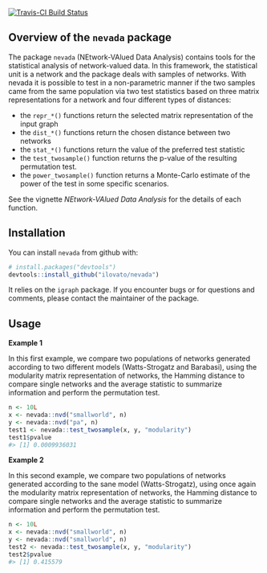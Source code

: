 
<!-- README.md is generated from README.Rmd. Please edit that file -->
[![Travis-CI Build Status](https://travis-ci.org/astamm/nevada.svg?branch=master)](https://travis-ci.org/astamm/nevada)

Overview of the `nevada` package
--------------------------------

The package `nevada` (NEtwork-VAlued Data Analysis) contains tools for the statistical analysis of network-valued data. In this framework, the statistical unit is a network and the package deals with samples of networks. With nevada it is possible to test in a non-parametric manner if the two samples came from the same population via two test statistics based on three matrix representations for a network and four different types of distances:

-   the `repr_*()` functions return the selected matrix representation of the input graph
-   the `dist_*()` functions return the chosen distance between two networks
-   the `stat_*()` functions return the value of the preferred test statistic
-   the `test_twosample()` function returns the p-value of the resulting permutation test.
-   the `power_twosample()` function returns a Monte-Carlo estimate of the power of the test in some specific scenarios.

See the vignette *NEtwork-VAlued Data Analysis* for the details of each function.

Installation
------------

You can install `nevada` from github with:

``` r
# install.packages("devtools")
devtools::install_github("ilovato/nevada")
```

It relies on the `igraph` package. If you encounter bugs or for questions and comments, please contact the maintainer of the package.

Usage
-----

**Example 1**

In this first example, we compare two populations of networks generated according to two different models (Watts-Strogatz and Barabasi), using the modularity matrix representation of networks, the Hamming distance to compare single networks and the average statistic to summarize information and perform the permutation test.

``` r
n <- 10L
x <- nevada::nvd("smallworld", n)
y <- nevada::nvd("pa", n)
test1 <- nevada::test_twosample(x, y, "modularity")
test1$pvalue
#> [1] 0.0009936031
```

**Example 2**

In this second example, we compare two populations of networks generated according to the sane model (Watts-Strogatz), using once again the modularity matrix representation of networks, the Hamming distance to compare single networks and the average statistic to summarize information and perform the permutation test.

``` r
n <- 10L
x <- nevada::nvd("smallworld", n)
y <- nevada::nvd("smallworld", n)
test2 <- nevada::test_twosample(x, y, "modularity")
test2$pvalue
#> [1] 0.415579
```

